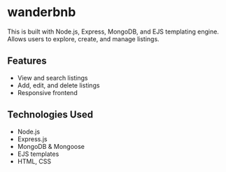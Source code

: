# wanderbnb
This is built with Node.js, Express, MongoDB, and EJS templating engine. Allows users to explore, create, and manage listings.
## Features
- View and search listings
- Add, edit, and delete listings
- Responsive frontend

## Technologies Used
- Node.js
- Express.js
- MongoDB & Mongoose
- EJS templates
- HTML, CSS
